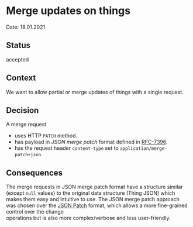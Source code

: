 # Merge updates on things

Date: 18.01.2021

## Status

accepted

## Context

We want to allow partial or merge updates of things with a single request.

## Decision

A merge request

* uses HTTP `PATCH` method.
* has payload in _JSON merge patch_ format defined in [RFC-7396](https://tools.ietf.org/html/rfc7396).
* has the request header `content-type` set to `application/merge-patch+json`.

## Consequences

The merge requests in JSON merge patch format have a structure similar (except `null` values) to the original data
structure (Thing JSON) which makes them easy and intuitive to use. The JSON merge patch approach was chosen over the
[JSON Patch](https://tools.ietf.org/html/rfc6902) format, which allows a more fine-grained control over the change  
operations but is also more complex/verbose and less user-friendly.
